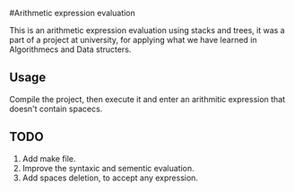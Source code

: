 #Arithmetic expression evaluation

This is an arithmetic expression evaluation using stacks and trees, it was a part of a project at university, for applying what we have learned in Algorithmecs and Data structers.

## Usage

Compile the project, then execute it and enter an arithmitic expression that doesn't contain spacecs.

## TODO

1. Add make file.
2. Improve the syntaxic and sementic evaluation.
3. Add spaces deletion, to accept any expression.
